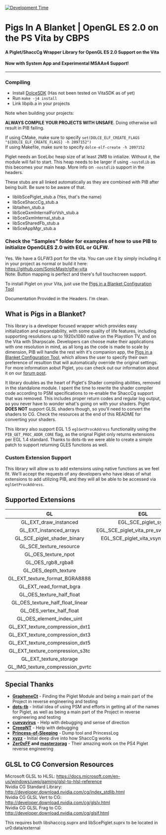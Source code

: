 [![Development Time](https://wakatime.com/badge/github/SonicMastr/Pigs-In-A-Blanket.svg)](https://wakatime.com/badge/github/SonicMastr/Pigs-In-A-Blanket)

# Pigs In A Blanket | OpenGL ES 2.0 on the PS Vita by CBPS
#### A Piglet/ShaccCg Wrapper Library for OpenGL ES 2.0 Support on the Vita
#### Now with System App and Experimental MSAAx4 Support!
---
### Compiling
- Install [DolceSDK](https://github.com/DolceSDK/doc) (Has not been tested on VitaSDK as of yet)
- Run ```make -j4 install```
- Link libpib.a in your projects

Note when building your projects:

**ALWAYS COMPILE YOUR PROJECTS WITH UNSAFE**. Doing otherwise will result in PIB failing.

If using CMake, make sure to specify ```set(DOLCE_ELF_CREATE_FLAGS "${DOLCE_ELF_CREATE_FLAGS} -h 2097152")```<br>If using Makefile, make sure to specify ```dolce-elf-create -h 2097152```

Piglet needs an SceLibc heap size of at least 2MB to intialize. Without it, the module will fail to start. This heap needs to be larger if using ```-nostdlib``` as this becomes your main heap. More info on ```-nostdlib``` support in the headers.

These stubs are all linked automatically as they are combined with PIB after being built. Be sure to be aware of that.

- liblibScePiglet_stub.a (Yes, that's the name)
- libSceShaccCg_stub.a
- libtaihen_stub.a
- libSceGxmInternalForVsh_stub.a
- libSceGxmInternal_stub.a
- libSceSharedFb_stub.a
- libSceAppMgr_stub.a

### Check the "Samples" folder for examples of how to use PIB to initialize OpenGLES 2.0 with EGL or GLFW.
Yes. We have a GLFW3 port for the vita. You can use it by simply including it in your project as normal or build it here: https://github.com/SonicMastr/glfw-vita<br>Note: Button mapping is perfect and there's full touchscreen support.

To install Piglet on your Vita, just use the [Pigs in a Blanket Configuration Tool](https://github.com/SonicMastr/PIB-Configuration-Tool)

Documentation Provided in the Headers. I'm clean.

## What is Pigs in a Blanket?
This library is a developer focused wrapper which provides easy initialization and expandability, with some quality of life features, including supporting resolutions up to 1920x1080 native on the Playstion TV, and on the Vita with Sharpscale. Developers can choose make their applications with one resolution in mind, as all long as the code is made to scale by dimension, PIB will handle the rest with it's companion app, the [Pigs in a Blanket Configuration Tool](https://github.com/SonicMastr/PIB-Configuration-Tool), which allows the user to specify their own preference of resultion that will automatically override the original settings. For more information aobut Piglet, you can check out our information about it on our [forum post](https://forum.devchroma.nl/index.php/topic,294.msg902.html#msg902).

It library doubles as the heart of Piglet's Shader compiling abilities, removed in the standalone module. I spent the time to rewrite the shader compiler code according to PSM specifications to re-enable the ShaccCg support that was removed. This includes proper return codes and regular log output, so you never have to wonder what's going on with your shaders. Piglet **DOES NOT** support GLSL shaders though, so you'll need to convert the shaders to CG. Check the resources at the end of this README for converting your shaders.

This library also support EGL 1.5 `eglGetProcAddress` functionality using the `PIB_GET_PROC_ADDR_CORE` flag, as the orignal Piglet only returns extensions per EGL 1.4 standard. Thanks to dots-tb we were able to create a simple patch to support returning GLES functions as well.

### Custom Extension Support

This library will allow us to add extensions using native functions as we feel fit. We'll accept the requests of any developers who have ideas of what extensions to add utilizing PIB, and they will all be able to be accessed via `eglGetProcAddress`.

## Supported Extensions
|GL|EGL|
|:-:|:-:|
|GL_EXT_draw_instanced|EGL_SCE_piglet_sync|
|GL_EXT_instanced_arrays|EGL_SCE_piglet_vita_pre_swap_callback|
|GL_SCE_piglet_shader_binary|EGL_SCE_piglet_vita_vsync_callback|
|GL_SCE_texture_resource|
|GL_OES_texture_npot|
|GL_OES_rgb8_rgba8|
|GL_OES_depth_texture|
|GL_EXT_texture_format_BGRA8888|
|GL_EXT_read_format_bgra|
|GL_OES_texture_half_float|
|GL_OES_texture_half_float_linear|
|GL_OES_vertex_half_float|
|GL_OES_element_index_uint|
|GL_EXT_texture_compression_dxt1|
|GL_EXT_texture_compression_dxt3|
|GL_EXT_texture_compression_dxt5|
|GL_EXT_texture_compression_s3tc|
|GL_EXT_texture_storage|
|GL_IMG_texture_compression_pvrtc|

## Special Thanks
- **[GrapheneCt](https://github.com/GrapheneCt)** - Finding the Piglet Module and being a main part of the Project in reverse engineering and testing
- **[dots-tb](https://github.com/dots-tb)** - Initial idea of using PSM and efforts in getting all of the names for Piglet, as well as being a main part of the Project in reverse engineering and testing
- **[cuevavirus](https://github.com/cuevavirus)** - Help with debugging and sense of direction
- **[CreepNT](https://github.com/CreepNT)** - Help with debugging
- **[Princess-of-Sleeping](https://github.com/Princess-of-Sleeping)** - Dump tool and PrincessLog
- **[xyzz](https://github.com/xyzz)** - Initial deep dive into how ShaccCg works
- **[Zer0xFF](https://github.com/Zer0xFF) and [masterzorag](https://github.com/masterzorag)** - Their amazing work on the PS4 Piglet reverse engineering

## GLSL to CG Conversion Resources
Microsoft GLSL to HLSL: https://docs.microsoft.com/en-us/windows/uwp/gaming/glsl-to-hlsl-reference<br>Nvidia CG Standard Library: http://developer.download.nvidia.com/cg/index_stdlib.html<br>Nvidia CG GLSL Vert to CG: http://developer.download.nvidia.com/cg/glslv.html<br>Nvidia CG GLSL Frag to CG: http://developer.download.nvidia.com/cg/glslf.html

This requires both libshacccg.suprx and libScePiglet.suprx to be located in ur0:data/external
